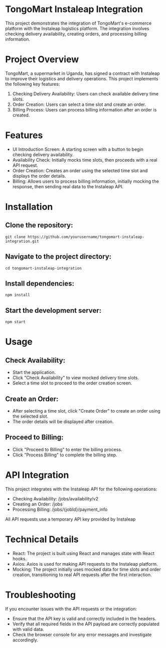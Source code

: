 # TongoMart Instaleap Integration
This project demonstrates the integration of TongoMart's e-commerce platform with the Instaleap logistics platform. The integration involves checking delivery availability, creating orders, and processing billing information.

# Project Overview
TongoMart, a supermarket in Uganda, has signed a contract with Instaleap to improve their logistics and delivery operations. This project implements the following key features:

1. Checking Delivery Availability: Users can check available delivery time slots.
2. Order Creation: Users can select a time slot and create an order.
3. Billing Process: Users can process billing information after an order is created.

# Features
- UI Introduction Screen: A starting screen with a button to begin checking delivery availability.
- Availability Check: Initially mocks time slots, then proceeds with a real API request.
- Order Creation: Creates an order using the selected time slot and displays the order details.
- Billing: Allows users to process billing information, initially mocking the response, then sending real data to the Instaleap API.

# Installation
## Clone the repository:

```git clone https://github.com/yourusername/tongomart-instaleap-integration.git```

## Navigate to the project directory:

```cd tongomart-instaleap-integration```

## Install dependencies:

```npm install```

## Start the development server:

```npm start```

# Usage
## Check Availability:

- Start the application.
- Click "Check Availability" to view mocked delivery time slots.
- Select a time slot to proceed to the order creation screen.

## Create an Order:

- After selecting a time slot, click "Create Order" to create an order using the selected slot.
- The order details will be displayed after creation.

## Proceed to Billing:

- Click "Proceed to Billing" to enter the billing process.
- Click "Process Billing" to complete the billing step.

# API Integration
This project integrates with the Instaleap API for the following operations:

- Checking Availability: /jobs/availability/v2
- Creating an Order: /jobs
- Processing Billing: /jobs/{jobId}/payment_info

All API requests use a temporary API key provided by Instaleap

# Technical Details
- React: The project is built using React and manages state with React hooks.
- Axios: Axios is used for making API requests to the Instaleap platform.
- Mocking: The project initially uses mocked data for time slots and order creation, transitioning to real API requests after the first interaction.

# Troubleshooting
If you encounter issues with the API requests or the integration:

- Ensure that the API key is valid and correctly included in the headers.
- Verify that all required fields in the API payload are correctly populated with valid data.
- Check the browser console for any error messages and investigate accordingly.